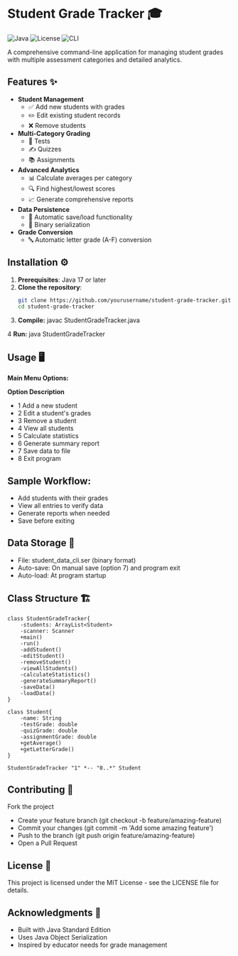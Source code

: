 # Student Grade Tracker 🎓

![Java](https://img.shields.io/badge/Java-17+-blue)
![License](https://img.shields.io/badge/License-MIT-green)
![CLI](https://img.shields.io/badge/Interface-CLI-lightgrey)

A comprehensive command-line application for managing student grades with multiple assessment categories and detailed analytics.

## Features ✨

- **Student Management**
  - ✅ Add new students with grades
  - ✏️ Edit existing student records
  - ❌ Remove students
- **Multi-Category Grading**
  - 📝 Tests
  - ✍️ Quizzes
  - 📚 Assignments
- **Advanced Analytics**
  - 📊 Calculate averages per category
  - 🔍 Find highest/lowest scores
  - 📈 Generate comprehensive reports
- **Data Persistence**
  - 💾 Automatic save/load functionality
  - 🔄 Binary serialization
- **Grade Conversion**
  - 🔤 Automatic letter grade (A-F) conversion

## Installation ⚙️

1. **Prerequisites**: Java 17 or later
2. **Clone the repository**:
   ```bash
   git clone https://github.com/yourusername/student-grade-tracker.git
   cd student-grade-tracker
3. **Compile:**
   javac StudentGradeTracker.java

4  **Run:**
   java StudentGradeTracker

##  Usage 🖥️
**Main Menu Options:**

**Option	Description**
- 1	Add a new student
- 2	Edit a student's grades
- 3	Remove a student
- 4	View all students
- 5	Calculate statistics
- 6	Generate summary report
- 7	Save data to file
- 8	Exit program

##  Sample Workflow:
- Add students with their grades
- View all entries to verify data
- Generate reports when needed
- Save before exiting

## Data Storage 💾
- File: student_data_cli.ser (binary format)
- Auto-save: On manual save (option 7) and program exit
- Auto-load: At program startup

## Class Structure 🏗️

    class StudentGradeTracker{
        -students: ArrayList<Student>
        -scanner: Scanner
        +main()
        -run()
        -addStudent()
        -editStudent()
        -removeStudent()
        -viewAllStudents()
        -calculateStatistics()
        -generateSummaryReport()
        -saveData()
        -loadData()
    }
    
    class Student{
        -name: String
        -testGrade: double
        -quizGrade: double
        -assignmentGrade: double
        +getAverage()
        +getLetterGrade()
    }
    
    StudentGradeTracker "1" *-- "0..*" Student

##  Contributing 🤝
Fork the project

- Create your feature branch (git checkout -b feature/amazing-feature)
- Commit your changes (git commit -m 'Add some amazing feature')
- Push to the branch (git push origin feature/amazing-feature)
- Open a Pull Request

##  License 📄
This project is licensed under the MIT License - see the LICENSE file for details.

##  Acknowledgments 🙏
- Built with Java Standard Edition
- Uses Java Object Serialization
- Inspired by educator needs for grade management
